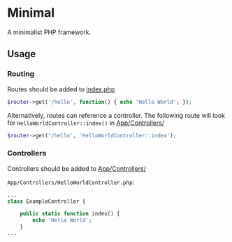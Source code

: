 # Minimal

A minimalist PHP framework.

## Usage
### Routing
Routes should be added to [index.php](index.php)
```php
$router->get('/hello', function() { echo 'Hello World'; });
```

Alternatively, routes can reference a controller. The following route will look for `HelloWorldController::index()` in [App/Controllers/](App/Controllers/)

```php
$router->get('/hello', 'HelloWorldController::index');
```

### Controllers
Controllers should be added to [App/Controllers/](App/Controllers/)

`App/Controllers/HelloWorldController.php`:

```php
...
class ExampleController {

    public static function index() {
        echo 'Hello World';
    }
...
```
